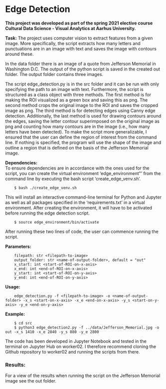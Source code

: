 # Edge Detection
**This project was developed as part of the spring 2021 elective course Cultural Data Science - Visual Analytics at Aarhus University.**

__Task:__ The project uses computer vision to extract features from a given image. More specifically, the script extracts how many letters and punctuations are in an image with text and saves the image with contours around these. 

In the data folder there is an image of a quote from Jefferson Memorial in Washington D.C. 
The output of the python script is saved in the created out folder. The output folder contains three images. 

The script edge_detection.py is in the src folder and it can be run with only specifying the path to an image with text. 
Furthermore, the script is structured as a class object with three methods. The first method is for making the ROI visualized as a green box and saving this as png. 
The second method crops the original image to the ROI and saves the cropped image as png. 
The third method is for detecting edges using Canny edge detection. 
Additionally, the last method is used for drawing contours around the edges, saving the letter contour superimposed on the original image as png and counting how many contours are in the image (i.e., how many letters have been detected).
To make the script more generalizable, I ensured that the user can define the region of interest from the command line. 
If nothing is specified, the program will use the shape of the image and outline a region that is defined on the basis of the Jefferson Memorial image. <br>

__Dependencies:__ <br>
To ensure dependencies are in accordance with the ones used for the script, you can create the virtual environment ‘edge_environment"’ from the command line by executing the bash script ‘create_edge_venv.sh’. 
```
    $ bash ./create_edge_venv.sh
```
This will install an interactive command-line terminal for Python and Jupyter as well as all packages specified in the ‘requirements.txt’ in a virtual environment. After creating the environment, it will have to be activated before running the edge detection script.
```    
    $ source edge_environment/bin/activate
```
After running these two lines of code, the user can commence running the script. <br>

__Parameters:__ <br>
```
    filepath: str <filepath-to-image>
    output_folder: str <name-of-output-folder>, default = "out"
    x_start: int <start-of-ROI-on-x-axis>
    x_end: int <end-of-ROI-on-x-axis>
    y_start: int <start-of-ROI-on-y-axis>
    y_end: int <end-of-ROI-on-y-axis>

```
    
__Usage:__ <br>
```
    edge_detection.py -f <filepath-to-image> -o <name-of-output-folder> -x_s <start-on-x-axis> -x_e <end-on-x-axis> -y_s <start-on-y-axis> -y_e <end-on-y-axis>
```
    
__Example:__ <br>
```
    $ cd src
    $ python3 edge_detection2.py -f ../data/Jefferson_Memorial.jpg -o out -x_s 1410 -x_e 2840 -y_s 880 -y_e 2800

```

The code has been developed in Jupyter Notebook and tested in the terminal on Jupyter Hub on worker02. I therefore recommend cloning the Github repository to worker02 and running the scripts from there. 

### Results:
For a view of the results when running the script on the Jefferson Memorial image see the out folder.
